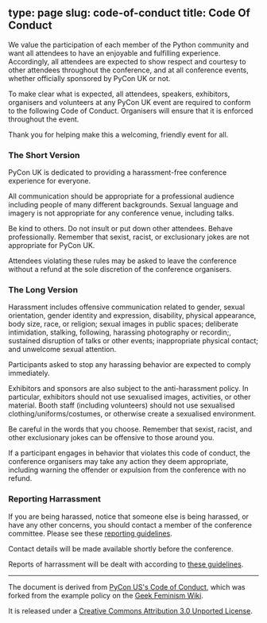 type: page
slug: code-of-conduct
title: Code Of Conduct
---

We value the participation of each member of the Python community and want all
attendees to have an enjoyable and fulfilling experience. Accordingly, all
attendees are expected to show respect and courtesy to other attendees
throughout the conference, and at all conference events, whether officially
sponsored by PyCon UK or not.

To make clear what is expected, all attendees, speakers, exhibitors, organisers
and volunteers at any PyCon UK event are required to conform to the following
Code of Conduct. Organisers will ensure that it is enforced throughout the
event.

Thank you for helping make this a welcoming, friendly event for all.

### The Short Version

PyCon UK is dedicated to providing a harassment-free conference experience for
everyone.

All communication should be appropriate for a professional audience including
people of many different backgrounds. Sexual language and imagery is not
appropriate for any conference venue, including talks.

Be kind to others. Do not insult or put down other attendees. Behave
professionally. Remember that sexist, racist, or exclusionary jokes are not
appropriate for PyCon UK.

Attendees violating these rules may be asked to leave the conference without a
refund at the sole discretion of the conference organisers.

### The Long Version

Harassment includes offensive communication related to gender, sexual
orientation, gender identity and expression, disability, physical appearance,
body size, race, or religion; sexual images in public spaces; deliberate
intimidation, stalking, following, harassing photography or recordin;,
sustained disruption of talks or other events; inappropriate physical contact;
and unwelcome sexual attention.

Participants asked to stop any harassing behavior are expected to comply
immediately.

Exhibitors and sponsors are also subject to the anti-harassment policy. In
particular, exhibitors should not use sexualised images, activities, or other
material. Booth staff (including volunteers) should not use sexualised
clothing/uniforms/costumes, or otherwise create a sexualised environment.

Be careful in the words that you choose. Remember that sexist, racist, and
other exclusionary jokes can be offensive to those around you.

If a participant engages in behavior that violates this code of conduct, the
conference organisers may take any action they deem appropriate, including
warning the offender or expulsion from the conference with no refund.

### Reporting Harrassment

If you are being harassed, notice that someone else is being harassed, or have
any other concerns, you should contact a member of the conference committee.
Please see these [reporting guidelines](/code-of-conduct/reporting-harrassment/).

Contact details will be made available shortly before the conference.

Reports of harrassment will be dealt with according to [these
guidelines](/code-of-conduct/handling-reports/).

- - -

The document is derived from [PyCon US's Code of
Conduct](https://us.pycon.org/2016/about/code-of-conduct/), which was forked
from the example policy on the [Geek Feminism
Wiki](http://geekfeminism.wikia.com/wiki/Conference_anti-harassment/Policy).

It is released under a [Creative Commons Attribution 3.0 Unported
License](http://creativecommons.org/licenses/by/3.0/).
